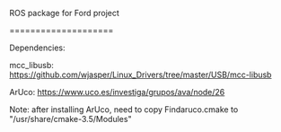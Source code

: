 ROS package for Ford project

====================

Dependencies:

mcc_libusb: https://github.com/wjasper/Linux_Drivers/tree/master/USB/mcc-libusb

ArUco: https://www.uco.es/investiga/grupos/ava/node/26

Note: after installing ArUco, need to copy Findaruco.cmake to "/usr/share/cmake-3.5/Modules"
